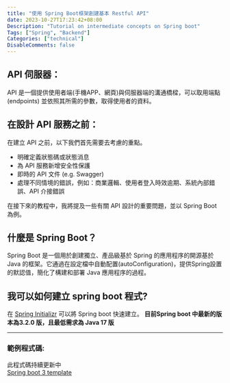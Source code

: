 ```yaml
---
title: "使用 Spring Boot框架創建基本 Restful API"
date: 2023-10-27T17:23:42+08:00
Description: "Tutorial on intermediate concepts on Spring boot"
Tags: ["Spring", "Backend"]
Categories: ["technical"]
DisableComments: false
---
```

## API 伺服器：
API 是一個提供使用者端(手機APP、網頁)與伺服器端的溝通橋樑，可以取用端點 (endpoints) 並依照其所需的參數，取得使用者的資料。

## 在設計 API 服務之前：
在建立 API 之前，以下我們首先需要去考慮的重點。
- 明確定義狀態碼或狀態消息
- 為 API 服務新增安全性保護
- 即時的 API 文件 (e.g. Swagger)
- 處理不同情境的錯誤，例如：商業邏輯、使用者登入時效逾期、系統內部錯誤、API 介接錯誤

在接下來的教程中，我將提及一些有關 API 設計的重要問題，並以 Spring Boot 為例。

## 什麼是 Spring Boot？
Spring Boot 是一個用於創建獨立、產品級基於 Spring 的應用程序的開源基於 Java 的框架。它通過在設定檔中自動配置(autoConfiguration)，提供Spring設置的默認值，簡化了構建和部署 Java 應用程序的過程。

## 我可以如何建立 spring boot 程式?
在 [Spring Initializr](https://start.spring.io/) 可以將 Spring boot 快速建立。
**目前Spring boot 中最新的版本為3.2.0 版，且最低需求為 Java 17 版**

---
### 範例程式碼:
此程式碼持續更新中  
[Spring boot 3 template](https://github.com/victorlikecode/Spring-boot-template)
